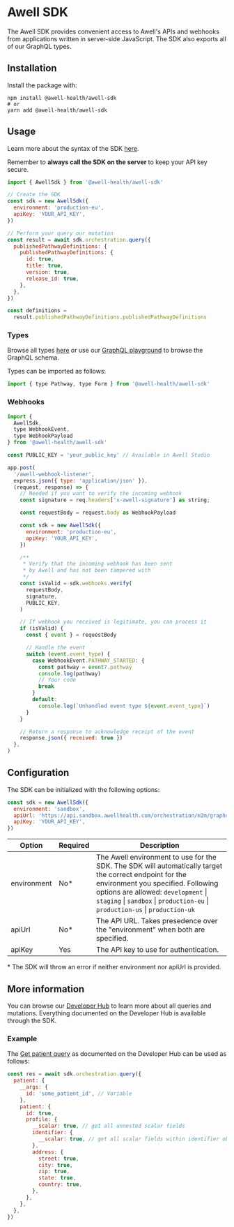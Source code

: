 # Awell SDK

The Awell SDK provides convenient access to Awell's APIs and webhooks from applications written in server-side JavaScript. The SDK also exports all of our GraphQL types.

## Installation

Install the package with:

```
npm install @awell-health/awell-sdk
# or
yarn add @awell-health/awell-sdk
```

## Usage

Learn more about the syntax of the SDK [here](https://genql.dev/docs).

Remember to **always call the SDK on the server** to keep your API key secure.

```javascript
import { AwellSdk } from '@awell-health/awell-sdk'

// Create the SDK
const sdk = new AwellSdk({
  environment: 'production-eu',
  apiKey: 'YOUR_API_KEY',
})

// Perform your query our mutation
const result = await sdk.orchestration.query({
  publishedPathwayDefinitions: {
    publishedPathwayDefinitions: {
      id: true,
      title: true,
      version: true,
      release_id: true,
    },
  },
})

const definitions =
  result.publishedPathwayDefinitions.publishedPathwayDefinitions
```

### Types

Browse all types [here](https://github.com/awell-health/awell-sdk/blob/main/src/genql/generated/schema.ts) or use our [GraphQL playground](https://developers.awellhealth.com/awell-orchestration/developer-tools/api/schema) to browse the GraphQL schema.

Types can be imported as follows:

```javascript
import { type Pathway, type Form } from '@awell-health/awell-sdk'
```

### Webhooks

```javascript
import {
  AwellSdk,
  type WebhookEvent,
  type WebhookPayload
} from '@awell-health/awell-sdk'

const PUBLIC_KEY = 'your_public_key' // Available in Awell Studio

app.post(
  '/awell-webhook-listener',
  express.json({ type: 'application/json' }),
  (request, response) => {
    // Needed if you want to verify the incoming webhook
    const signature = req.headers['x-awell-signature'] as string;

    const requestBody = request.body as WebhookPayload

    const sdk = new AwellSdk({
      environment: 'production-eu',
      apiKey: 'YOUR_API_KEY',
    })

    /**
     * Verify that the incoming webhook has been sent
     * by Awell and has not been tampered with
     */
    const isValid = sdk.webhooks.verify(
      requestBody,
      signature,
      PUBLIC_KEY,
    )

    // If webhook you received is legitimate, you can process it
    if (isValid) {
      const { event } = requestBody

      // Handle the event
      switch (event.event_type) {
        case WebhookEvent.PATHWAY_STARTED: {
          const pathway = event?.pathway
          console.log(pathway)
          // Your code
          break
        }
        default:
          console.log(`Unhandled event type ${event.event_type}`)
      }
    }

    // Return a response to acknowledge receipt of the event
    response.json({ received: true })
  },
)
```

## Configuration

The SDK can be initialized with the following options:

```javascript
const sdk = new AwellSdk({
  environment: 'sandbox',
  apiUrl: 'https://api.sandbox.awellhealth.com/orchestration/m2m/graphql',
  apiKey: 'YOUR_API_KEY',
})
```

| Option      | Required | Description                                                                                                                                                                                                                                                         |
| ----------- | -------- | ------------------------------------------------------------------------------------------------------------------------------------------------------------------------------------------------------------------------------------------------------------------- |
| environment | No\*     | The Awell environment to use for the SDK. The SDK will automatically target the correct endpoint for the environment you specified. Following options are allowed: `development` \| `staging` \| `sandbox` \| `production-eu` \| `production-us` \| `production-uk` |
| apiUrl      | No\*     | The API URL. Takes presedence over the "environment" when both are specified.                                                                                                                                                                                       |
| apiKey      | Yes      | The API key to use for authentication.                                                                                                                                                                                                                              |

\* The SDK will throw an error if neither environment nor apiUrl is provided.

## More information

You can browse our [Developer Hub](https://developers.awellhealth.com/awell-orchestration/api-reference/overview/graphql-api) to learn more about all queries and mutations. Everything documented on the Developer Hub is available through the SDK.

### Example

The [Get patient query](https://developers.awellhealth.com/awell-orchestration/api-reference/queries/get-patient) as documented on the Developer Hub can be used as follows:

```javascript
const res = await sdk.orchestration.query({
  patient: {
    __args: {
      id: 'some_patient_id', // Variable
    },
    patient: {
      id: true,
      profile: {
        __scalar: true, // get all unnested scalar fields
        identifier: {
          __scalar: true, // get all scalar fields within identifier object
        },
        address: {
          street: true,
          city: true,
          zip: true,
          state: true,
          country: true,
        },
      },
    },
  },
})
```

